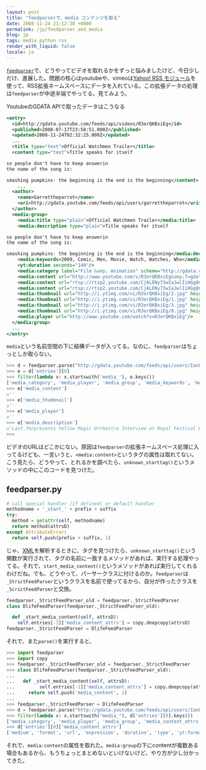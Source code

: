 ```yaml
---
layout: post
title: "feedparserで、media コンテンツを取る"
date: 2008-11-24 21:12:30 +0000
permalink: /jp/feedparser_and_media
blog: jp
tags: media python rss
render_with_liquid: false
locale: ja
---
```


[`feedparser`](http://www.feedparser.org/)で、どうやってビデオを取れるかをずっと悩みましたけど、今日少しだけ、進展した。問題の核心はyoutubeや、vimeoは[Yahoo! RSS モジュール](http://search.yahoo.com/mrss/)を使って、RSS拡張ネームスペースにデータを入れている。この拡張データの処理は`feedparser`が中途半端でやってる。見てみよう。

YoutubeのGDATA APIで取ったデータはこうなる

```xml
<entry>
  <id>http://gdata.youtube.com/feeds/api/videos/R3orQKBxiEg</id>
  <published>2008-07-17T23:58:51.000Z</published>
  <updated>2008-11-24T02:32:25.000Z</updated>
  ...
  <title type="text">Official Watchmen Trailer</title>
  <content type="text">Title speaks for itself

so people don't have to keep answerin
the name of the song is:

smashing pumpkins- the beginning is the end is the beginning</content>
    ...
  <author>
    <name>Garrettheparrot</name>
    <uri>http://gdata.youtube.com/feeds/api/users/garrettheparrot</uri>
  </author>
  <media:group>
    <media:title type="plain">Official Watchmen Trailer</media:title>
    <media:description type="plain">Title speaks for itself

so people don't have to keep answerin
the name of the song is:

smashing pumpkins- the beginning is the end is the beginning</media:description>
    <media:keywords>2009, Comic, Men, Movie, Watch, Watches, Who</media:keywords>
    <yt:duration seconds="140"/>
    <media:category label="Film &amp; Animation" scheme="http://gdata.youtube.com/schemas/2007/categories.cat">Film</media:category>
    <media:content url="http://www.youtube.com/v/R3orQKBxiEg&amp;f=gdata_user_favorites" type="application/x-shockwave-flash" medium="video" isDefault="true" expression="full" duration="140" yt:format="5"/>
    <media:content url="rtsp://rtsp2.youtube.com/CjALENy73wIaJwlIiHGgQCt6RxMYDSANFEgGUhRnZGF0YV91c2VyX2Zhdm9yaXRlcww=/0/0/0/video.3gp" type="video/3gpp" medium="video" expression="full" duration="140" yt:format="1"/>
    <media:content url="rtsp://rtsp2.youtube.com/CjALENy73wIaJwlIiHGgQCt6RxMYESARFEgGUhRnZGF0YV91c2VyX2Zhdm9yaXRlcww=/0/0/0/video.3gp" type="video/3gpp" medium="video" expression="full" duration="140" yt:format="6"/>
    <media:thumbnail url="http://i.ytimg.com/vi/R3orQKBxiEg/2.jpg" height="97" width="130" time="00:01:10"/>
    <media:thumbnail url="http://i.ytimg.com/vi/R3orQKBxiEg/1.jpg" height="97" width="130" time="00:00:35"/>
    <media:thumbnail url="http://i.ytimg.com/vi/R3orQKBxiEg/3.jpg" height="97" width="130" time="00:01:45"/>
    <media:thumbnail url="http://i.ytimg.com/vi/R3orQKBxiEg/0.jpg" height="240" width="320" time="00:01:10"/>
    <media:player url="http://www.youtube.com/watch?v=R3orQKBxiEg"/>
  </media:group>
  ...
</entry>
```

`media`という名前空間の下に結構データが入ってる。なのに、`feedparser`はちょっとしか取らない。

```python
>>> d = feedparser.parse("http://gdata.youtube.com/feeds/api/users/IanLewisInJapan/favorites")
>>> e = d['entries'][0]
>>> filter(lambda x: x.startswith('media_'), e.keys())
['media_category', 'media_player', 'media_group', 'media_keywords', 'media_description', 'media_content', 'media_thumbnail']
>>> e['media_content']
u''
>>> e['media_thumbnail']
u''
>>> e['media_player']
u''
>>> e['media_description']
u'Last.fm/presents Yellow Magic Orchestra Interview at Royal Festival Hall in London.\nCheck out http://www.last.fm/Presents to find out about all of our other interviews or upcoming/past events.'
>>>
```

ビデオのURLはどこかにない。原因は`feedparser`の拡張ネームスペース処理に入ってるけども、一言いうと、`<media:content>`というタグの属性は取れてない。こう見たら、どうやって、とれるかを調べたら、`unknown_starttag()`というメソッドの中にこのコードを見つけた。

## feedparser.py

```python
# call special handler (if defined) or default handler
methodname = '_start_' + prefix + suffix
try:
  method = getattr(self, methodname)
  return method(attrsD)
except AttributeError:
  return self.push(prefix + suffix, 1)
```

じゃ、[XML](http://en.wikipedia.org/wiki/XML)を解析するときに、タグを見つけたら、`unknown_starttag()`という関数が実行されて、タグの名前に一致するメソッドがあれば、実行する処理やってる。それで、`start_media_content()`というメソッドがあれば実行してくれるわけだね。でも、どうやって、パーサークラスに付けるのか。`feedparser`は`_StrictFeedParser`というクラスを名前で使ってるから、自分が作ったクラスを`_ScrictFeedParser`と交換。

```python
feedparser._StrictFeedParser_old = feedparser._StrictFeedParser
class DlifeFeedParser(feedparser._StrictFeedParser_old):

  def _start_media_content(self, attrsD):
    self.entries[-1]['media_content_attrs'] = copy.deepcopy(attrsD)
feedparser._StrictFeedParser = DlifeFeedParser
```

それで、また`parse()`を実行すると、

```python
>>> import feedparser
>>> import copy
>>> feedparser._StrictFeedParser_old = feedparser._StrictFeedParser
>>> class DlifeFeedParser(feedparser._StrictFeedParser_old):
...
...   def _start_media_content(self, attrsD):
...         self.entries[-1]['media_content_attrs'] = copy.deepcopy(attrsD)
...     return self.push('media_content', 1)
...
>>> feedparser._StrictFeedParser = DlifeFeedParser
>>> d = feedparser.parse("http://gdata.youtube.com/feeds/api/users/IanLewisInJapan/favorites")
>>> filter(lambda x: x.startswith("media_"), d['entries'][0].keys())
['media_category', 'media_player', 'media_group', 'media_content_attrs', 'media_keywords', 'media_description', 'media_content', 'media_thumbnail']
>>> d['entries'][0]['media_content_attrs']
['medium', 'format', 'url', 'expression', 'duration', 'type', 'yt:format']
```

それで、`media:content`の属性を取れた。`media:group`の下にcontentが複数ある場合もあるから、もうちょっとまとめないといけないけど、やり方が少し分かってきた。
